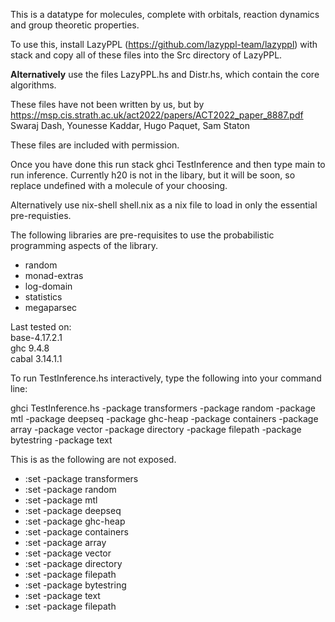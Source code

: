 This is a datatype for molecules, complete with orbitals, reaction dynamics and group theoretic properties.

To use this, install LazyPPL (https://github.com/lazyppl-team/lazyppl) with stack and copy all of these files into the Src directory of LazyPPL.

<b>Alternatively</b> use the files LazyPPL.hs and Distr.hs, which contain the core algorithms. 

These files have not been written by us, but by https://msp.cis.strath.ac.uk/act2022/papers/ACT2022_paper_8887.pdf
Swaraj Dash, Younesse Kaddar, Hugo Paquet, Sam Staton

These files are included with permission.

Once you have done this run stack ghci TestInference and then type main to run inference. Currently h20 is not in the libary, but it will be soon, so replace undefined with a molecule of your choosing.

Alternatively use nix-shell shell.nix as a nix file to load in only the essential pre-requisties.

The following libraries are pre-requisites to use the probabilistic programming aspects of the library.
<ul>
<li>random</li>
<li>monad-extras</li>
<li>log-domain</li>
<li>statistics</li>
<li>megaparsec</li>
</ul>

Last tested on: <br> 
base-4.17.2.1 <br>
ghc   9.4.8   <br>
cabal 3.14.1.1 <br>

To run TestInference.hs interactively, type the following into your command line:

ghci TestInference.hs -package transformers -package random -package mtl -package deepseq -package ghc-heap -package containers -package array -package vector -package directory -package filepath -package bytestring -package text

This is as the following are not exposed.

<ul>
  <li>:set -package transformers</li>
  <li>:set -package random</li>
  <li>:set -package mtl</li>
  <li>:set -package deepseq</li>
  <li>:set -package ghc-heap</li>
  <li>:set -package containers</li>
  <li>:set -package array</li>
  <li>:set -package vector</li>
  <li>:set -package directory</li>
  <li>:set -package filepath</li>
  <li>:set -package bytestring</li>
  <li>:set -package text</li>
  <li>:set -package filepath</li>
</ul>

